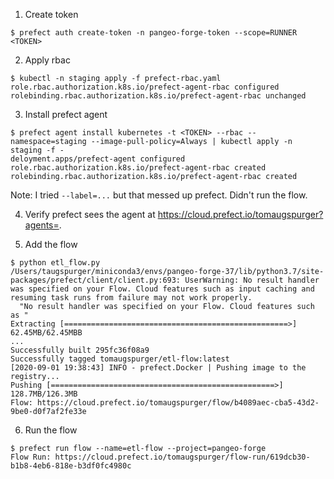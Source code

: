 1. Create token

```console
$ prefect auth create-token -n pangeo-forge-token --scope=RUNNER
<TOKEN>
```

2. Apply rbac

```console
$ kubectl -n staging apply -f prefect-rbac.yaml
role.rbac.authorization.k8s.io/prefect-agent-rbac configured
rolebinding.rbac.authorization.k8s.io/prefect-agent-rbac unchanged
```

3. Install prefect agent

```console
$ prefect agent install kubernetes -t <TOKEN> --rbac --namespace=staging --image-pull-policy=Always | kubectl apply -n staging -f -
deloyment.apps/prefect-agent configured
role.rbac.authorization.k8s.io/prefect-agent-rbac created
rolebinding.rbac.authorization.k8s.io/prefect-agent-rbac created
```

Note: I tried `--label=...` but that messed up prefect. Didn't run the flow.

4. Verify prefect sees the agent at https://cloud.prefect.io/tomaugspurger?agents=.

5. Add the flow

```coneole
$ python etl_flow.py 
/Users/taugspurger/miniconda3/envs/pangeo-forge-37/lib/python3.7/site-packages/prefect/client/client.py:693: UserWarning: No result handler was specified on your Flow. Cloud features such as input caching and resuming task runs from failure may not work properly.
  "No result handler was specified on your Flow. Cloud features such as "
Extracting [==================================================>]  62.45MB/62.45MBB
...
Successfully built 295fc36f08a9
Successfully tagged tomaugspurger/etl-flow:latest
[2020-09-01 19:38:43] INFO - prefect.Docker | Pushing image to the registry...
Pushing [==================================================>]  128.7MB/126.3MB
Flow: https://cloud.prefect.io/tomaugspurger/flow/b4089aec-cba5-43d2-9be0-d0f7af2fe33e
```

6. Run the flow

```console
$ prefect run flow --name=etl-flow --project=pangeo-forge
Flow Run: https://cloud.prefect.io/tomaugspurger/flow-run/619dcb30-b1b8-4eb6-818e-b3df0fc4980c
```
